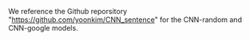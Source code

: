 We reference the Github reporsitory "https://github.com/yoonkim/CNN_sentence" for the CNN-random and CNN-google models.